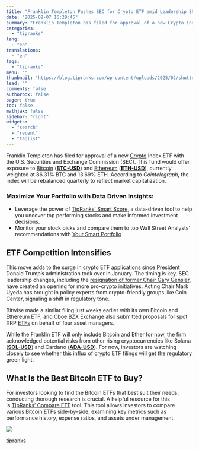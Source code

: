 ```yaml
---
title: "Franklin Templeton Pushes SEC for Crypto ETF amid Leadership Shake-Up"
date: "2025-02-07 16:29:45"
summary: "Franklin Templeton has filed for approval of a new Crypto Index ETF with the U.S. Securities and Exchange Commission (SEC). This fund would offer exposure to Bitcoin (BTC-USD) and Ethereum (ETH-USD), currently weighted at 86.31% BTC and 13.69% ETH. According to Cointelegraph, the index will be rebalanced quarterly to reflect..."
categories:
  - "tipranks"
lang:
  - "en"
translations:
  - "en"
tags:
  - "tipranks"
menu: ""
thumbnail: "https://blog.tipranks.com/wp-content/uploads/2025/02/shutterstock_215182789-750x406.jpg"
lead: ""
comments: false
authorbox: false
pager: true
toc: false
mathjax: false
sidebar: "right"
widgets:
  - "search"
  - "recent"
  - "taglist"
---
```


Franklin Templeton has filed for approval of a new [Crypto](https://www.tipranks.com/cryptocurrency) Index ETF with the U.S. Securities and Exchange Commission (SEC). This fund would offer exposure to [Bitcoin](https://www.tipranks.com/cryptocurrency/btc-usd) (**[BTC-USD](https://www.tipranks.com/cryptocurrency/btc-usd)**) and [Ethereum](https://www.tipranks.com/cryptocurrency/eth-usd) (**[ETH-USD](https://www.tipranks.com/cryptocurrency/eth-usd)**), currently weighted at 86.31% BTC and 13.69% ETH. According to *Cointelegraph*, the index will be rebalanced quarterly to reflect market capitalization.

### Maximize Your Portfolio with Data Driven Insights:

* Leverage the power of [TipRanks' Smart Score](https://www.tipranks.com/screener/top-smart-score-stocks), a data-driven tool to help you uncover top performing stocks and make informed investment decisions.
* Monitor your stock picks and compare them to top Wall Street Analysts' recommendations with  [Your Smart Portfolio](https://www.tipranks.com/smart-portfolio/holdings)

**ETF Competition Intensifies**
-------------------------------

This move adds to the surge in crypto ETF applications since President Donald Trump’s administration took over in January. The timing is key. SEC leadership changes, including the [resignation of former Chair Gary Gensler](https://www.coindesk.com/policy/2025/01/20/it-s-official-gary-gensler-is-out-at-the-sec-and-crypto-friendly-mark-uyeda-is-in), have created an opening for more pro-crypto initiatives. Acting Chair Mark Uyeda has brought in policy experts from crypto-friendly groups like Coin Center, signaling a shift in regulatory tone.

Bitwise made a similar filing just weeks earlier with its own Bitcoin and Ethereum ETF, and Cboe BZX Exchange also submitted proposals for spot XRP [ETFs](https://www.tipranks.com/etf) on behalf of four asset managers.

While the Franklin ETF will only include Bitcoin and Ether for now, the firm acknowledged potential risks from other rising cryptocurrencies like Solana (**[SOL-USD](https://www.tipranks.com/cryptocurrency/sol-usd)**) and Cardano (**[ADA-USD](https://www.tipranks.com/cryptocurrency/ada-usd)**). For now, investors are watching closely to see whether this influx of crypto ETF filings will get the regulatory green light.

**What Is the Best Bitcoin ETF to Buy?**
----------------------------------------

For investors looking to find the Bitcoin ETFs that best suit their needs, conducting thorough research is crucial. A helpful resource for this is [TipRanks’ Compare ETF](https://www.tipranks.com/compare-etfs/bitcoin-etfs) tool. This tool allows investors to compare various Bitcoin ETFs side-by-side, examining key metrics such as performance history, expense ratios, and assets under management.

[![](https://blog.tipranks.com/wp-content/uploads/2025/02/Screenshot-2025-02-07-at-13.55.20-1024x486.png)](https://www.tipranks.com/compare-etfs/bitcoin-etfs)

[tipranks](https://tipranks.com/news/franklin-templeton-pushes-sec-for-crypto-etf-amid-leadership-shake-up)
